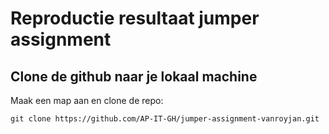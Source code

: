 # Reproductie resultaat jumper assignment

## Clone de github naar je lokaal machine
Maak een map aan en clone de repo:

```{r}
git clone https://github.com/AP-IT-GH/jumper-assignment-vanroyjan.git
```


